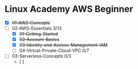 # Linux Academy AWS Beginner

- [x] ~~01-AWS-Concepts~~
- [ ] 02-AWS-Essentials		3/13
	- [x] ~~01-Getting-Started~~
	- [x] ~~02-Account-Basics~~
	- [x] ~~03-Identity-and-Access-Management-IAM~~
	- [ ] 04-Virtual-Private-Cloud-VPC 0/7
- [ ] 03-Serverless-Concepts	0/3
	- [ ] 
